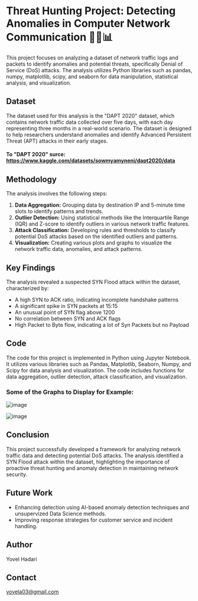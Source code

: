 # Threat Hunting Project: Detecting Anomalies in Computer Network Communication 🕵️‍♀️📊

This project focuses on analyzing a dataset of network traffic logs and packets to identify anomalies and potential threats, specifically Denial of Service (DoS) attacks. The analysis utilizes Python libraries such as pandas, numpy, matplotlib, scipy, and seaborn for data manipulation, statistical analysis, and visualization.

## Dataset

The dataset used for this analysis is the "DAPT 2020" dataset, which contains network traffic data collected over five days, with each day representing three months in a real-world scenario. The dataset is designed to help researchers understand anomalies and identify Advanced Persistent Threat (APT) attacks in their early stages.
#### To "DAPT 2020" surce: https://www.kaggle.com/datasets/sowmyamyneni/dapt2020/data

## Methodology

The analysis involves the following steps:

1.  **Data Aggregation:** Grouping data by destination IP and 5-minute time slots to identify patterns and trends.
2.  **Outlier Detection:** Using statistical methods like the Interquartile Range (IQR) and Z-score to identify outliers in various network traffic features.
3.  **Attack Classification:** Developing rules and thresholds to classify potential DoS attacks based on the identified outliers and patterns.
4.  **Visualization:** Creating various plots and graphs to visualize the network traffic data, anomalies, and attack patterns.

## Key Findings

The analysis revealed a suspected SYN Flood attack within the dataset, characterized by:

*   A high SYN to ACK ratio, indicating incomplete handshake patterns
*   A significant spike in SYN packets at 15:15
*   An unusual point of SYN flag above 1200
*   No correlation between SYN and ACK flags
*   High Packet to Byte flow, indicating a lot of Syn Packets but no Payload

## Code

The code for this project is implemented in Python using Jupyter Notebook. It utilizes various libraries such as Pandas, Matplotlib, Seaborn, Numpy, and Scipy for data analysis and visualization. The code includes functions for data aggregation, outlier detection, attack classification, and visualization.

### Some of the Graphs to Display for Example:
   ![image](https://github.com/user-attachments/assets/a0a0254a-49a8-4716-9e54-599ac11d40c9)
   
   ![image](https://github.com/user-attachments/assets/fb733795-b15d-4def-bf38-7286e7535cde)

## Conclusion

This project successfully developed a framework for analyzing network traffic data and detecting potential DoS attacks. The analysis identified a SYN Flood attack within the dataset, highlighting the importance of proactive threat hunting and anomaly detection in maintaining network security.

## Future Work

*   Enhancing detection using AI-based anomaly detection  techniques and unsupervized Data Science methods.
*   Improving response strategies for customer service and incident handling.

## Author

Yovel Hadari

## Contact

yovela03@gmail.com
